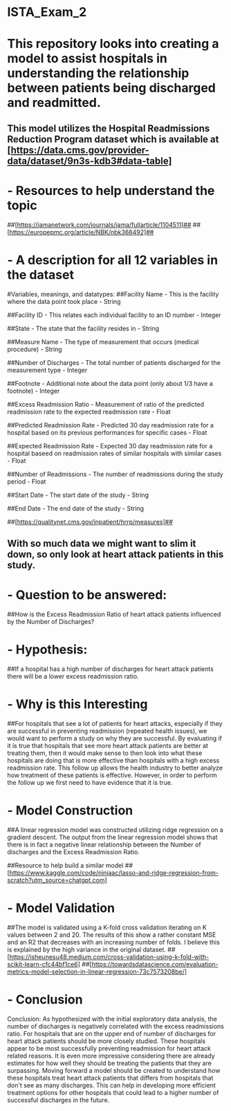 # ISTA_Exam_2
# This repository looks into creating a model to assist hospitals in understanding the relationship between patients being discharged and readmitted.
## This model utilizes the Hospital Readmissions Reduction Program dataset which is available at [https://data.cms.gov/provider-data/dataset/9n3s-kdb3#data-table]


# - Resources to help understand the topic
##[https://jamanetwork.com/journals/jama/fullarticle/1104511]##
##[https://europepmc.org/article/NBK/nbk368492]##


# - A description for all 12 variables in the dataset
#Variables, meanings, and datatypes:
##Facility Name - This is the facility where the data point took place - String

##Facility ID - This relates each individual facility to an ID number - Integer

##State - The state that the facility resides in - String

##Measure Name - The type of measurement that occurs (medical procedure) - String

##Number of Discharges - The total number of patients discharged for the measurement type - Integer

##Footnote - Additional note about the data point (only about 1/3 have a footnote) - Integer

##Excess Readmission Ratio - Measurement of ratio of the predicted readmission rate to the expected readmission rate - Float

##Predicted Readmission Rate - Predicted 30 day readmission rate for a hospital based on its previous performances for specific cases - Float

##Expected Readmission Rate - Expected 30 day readmission rate for a hospital baseed on readmission rates of similar hospitals with similar cases - Float

##Number of Readmissions - The number of readmissions during the study period - Float

##Start Date - The start date of the study - String

##End Date - The end date of the study - String

##[https://qualitynet.cms.gov/inpatient/hrrp/measures]##


## With so much data we might want to slim it down, so only look at heart attack patients in this study.


# - Question to be answered:
##How is the Excess Readmission Ratio of heart attack patients influenced by the Number of Discharges?

# - Hypothesis:
##If a hospital has a high number of discharges for heart attack patients there will be a lower excess readmission ratio.


# - Why is this Interesting
##For hospitals that see a lot of patients for heart attacks, especially if they are successful in preventing readmission (repeated health issues), we would want to perform a study on why they are successful. By evaluating if it is true that hospitals that see more heart attack patients are better at treating them, then it would make sense to then look into what these hospitals are doing that is more effective than hospitals with a high excess readmission rate. This follow up allows the health industry to better analyze how treatment of these patients is effective. However, in order to perform the follow up we first need to have evidence that it is true.


# - Model Construction
##A linear regression model was constructed utilizing ridge regression on a gradient descent. The output from the linear regression model shows that there is in fact a negative linear relationship between the Number of discharges and the Excess Readmission Ratio.

##Resource to help build a similar model
##[https://www.kaggle.com/code/ninjaac/lasso-and-ridge-regression-from-scratch?utm_source=chatgpt.com]


# - Model Validation
##The model is validated using a K-fold cross validation iterating on K values between 2 and 20. The results of this show a rather constant MSE and an R2 that decreases with an increasing number of folds. I believe this is explained by the high variance in the original dataset.
##[https://isheunesu48.medium.com/cross-validation-using-k-fold-with-scikit-learn-cfc44bf1ce6]
##[https://towardsdatascience.com/evaluation-metrics-model-selection-in-linear-regression-73c7573208be/]


# - Conclusion
Conclusion:
As hypothesized with the initial exploratory data analysis, the number of discharges is negatively correlated with the excess readmissions ratio. For hospitals that are on the upper end of number of discharges for heart attack patients should be more closely studied. These hospitals appear to be most successfully preventing readmission for heart attack related reasons. It is even more impressive considering there are already estimates for how well they should be treating the patients that they are surpassing. Moving forward a model should be created to understand how these hospitals treat heart attack patients that differs from hospitals that don't see as many discharges. This can help in developing more efficient treatment options for other hospitals that could lead to a higher number of successful discharges in the future.
